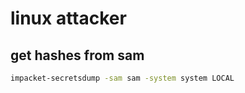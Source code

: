 # linux attacker

## get hashes from sam

```bash
impacket-secretsdump -sam sam -system system LOCAL
```
